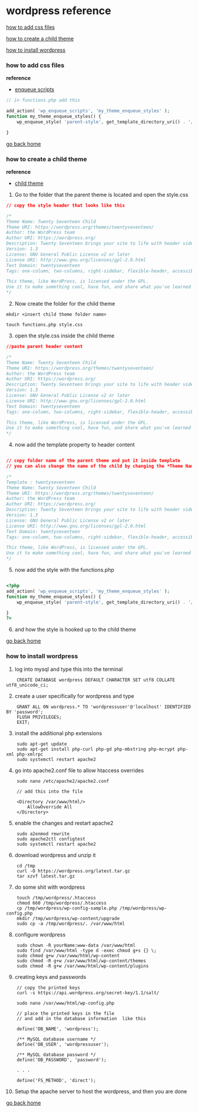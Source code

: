 # wordpress reference

[how to add css files][css]

[how to  create a child theme][child]

[how to install wordpress][install]

[home]:#wordpress-reference
[css]:#how-to-add-css-files
[child]:#how-to-create-a-child-theme
[install]:#how-to-install-wordpress

### how to add css files

**reference**
- [enqueue scripts](https://codex.wordpress.org/Plugin_API/Action_Reference/wp_enqueue_scripts)

```php
// in functions.php add this

add_action( 'wp_enqueue_scripts', 'my_theme_enqueue_styles' );
function my_theme_enqueue_styles() {
    wp_enqueue_style( 'parent-style', get_template_directory_uri() . '/style.css' );

}


```
[go back home][home]


### how to create a child theme

**reference**
- [child theme](https://codex.wordpress.org/Child_Themes)

1. Go to the folder that the parent theme is located and open the style.css

```css
// copy the style header that looks like this

/*
Theme Name: Twenty Seventeen Child
Theme URI: https://wordpress.org/themes/twentyseventeen/
Author: the WordPress team
Author URI: https://wordpress.org/
Description: Twenty Seventeen brings your site to life with header video and immersive featured images. With a focus on business sites, it features multiple sections on the front page as well as widgets, navigation and social menus, a logo, and more. Personalize its asymmetrical grid with a custom color scheme and showcase your multimedia content with post formats. Our default theme for 2017 works great in many languages, for any abilities, and on any device.
Version: 1.3
License: GNU General Public License v2 or later
License URI: http://www.gnu.org/licenses/gpl-2.0.html
Text Domain: twentyseventeen
Tags: one-column, two-columns, right-sidebar, flexible-header, accessibility-ready, custom-colors, custom-header, custom-menu, custom-logo, editor-style, featured-images, footer-widgets, post-formats, rtl-language-support, sticky-post, theme-options, threaded-comments, translation-ready

This theme, like WordPress, is licensed under the GPL.
Use it to make something cool, have fun, and share what you've learned with others.
*/


```
2. Now create the folder for the child theme

```
mkdir <insert child theme folder name>

touch functions.php style.css

```
3. open the style.css inside the child theme

```css
//paste parent header content

/*
Theme Name: Twenty Seventeen Child
Theme URI: https://wordpress.org/themes/twentyseventeen/
Author: the WordPress team
Author URI: https://wordpress.org/
Description: Twenty Seventeen brings your site to life with header video and immersive featured images. With a focus on business sites, it features multiple sections on the front page as well as widgets, navigation and social menus, a logo, and more. Personalize its asymmetrical grid with a custom color scheme and showcase your multimedia content with post formats. Our default theme for 2017 works great in many languages, for any abilities, and on any device.
Version: 1.3
License: GNU General Public License v2 or later
License URI: http://www.gnu.org/licenses/gpl-2.0.html
Text Domain: twentyseventeen
Tags: one-column, two-columns, right-sidebar, flexible-header, accessibility-ready, custom-colors, custom-header, custom-menu, custom-logo, editor-style, featured-images, footer-widgets, post-formats, rtl-language-support, sticky-post, theme-options, threaded-comments, translation-ready

This theme, like WordPress, is licensed under the GPL.
Use it to make something cool, have fun, and share what you've learned with others.
*/


```

4. now add the template property to header content

```css

// copy folder name of the parent theme and put it inside template
// you can also change the name of the child by changing the *Theme Name*

/*
Template : twentyseventeen
Theme Name: Twenty Seventeen Child
Theme URI: https://wordpress.org/themes/twentyseventeen/
Author: the WordPress team
Author URI: https://wordpress.org/
Description: Twenty Seventeen brings your site to life with header video and immersive featured images. With a focus on business sites, it features multiple sections on the front page as well as widgets, navigation and social menus, a logo, and more. Personalize its asymmetrical grid with a custom color scheme and showcase your multimedia content with post formats. Our default theme for 2017 works great in many languages, for any abilities, and on any device.
Version: 1.3
License: GNU General Public License v2 or later
License URI: http://www.gnu.org/licenses/gpl-2.0.html
Text Domain: twentyseventeen
Tags: one-column, two-columns, right-sidebar, flexible-header, accessibility-ready, custom-colors, custom-header, custom-menu, custom-logo, editor-style, featured-images, footer-widgets, post-formats, rtl-language-support, sticky-post, theme-options, threaded-comments, translation-ready

This theme, like WordPress, is licensed under the GPL.
Use it to make something cool, have fun, and share what you've learned with others.
*/
```
5. now add the style with the functions.php

```php

<?php
add_action( 'wp_enqueue_scripts', 'my_theme_enqueue_styles' );
function my_theme_enqueue_styles() {
    wp_enqueue_style( 'parent-style', get_template_directory_uri() . '/style.css' );

}
?>

```

6. and how the style is hooked up to the child theme

[go back home][home]


### how to install wordpress

1. log into mysql and type this into the terminal

```mysql
	CREATE DATABASE wordpress DEFAULT CHARACTER SET utf8 COLLATE utf8_unicode_ci;
```
2. create a user specifically for wordpress and type

```mysql
	GRANT ALL ON wordpress.* TO 'wordpressuser'@'localhost' IDENTIFIED BY 'password';
	FLUSH PRIVILEGES;
	EXIT;
```
3. install the additional php extensions

```
	sudo apt-get update
	sudo apt-get install php-curl php-gd php-mbstring php-mcrypt php-xml php-xmlrpc
	sudo systemctl restart apache2
```
4. go into apache2.conf file to allow htaccess overrides

```
	sudo nano /etc/apache2/apache2.conf

	// add this into the file

	<Directory /var/www/html/>
    	AllowOverride All
	</Directory>
```
5. enable the changes and restart apache2

```
	sudo a2enmod rewrite
	sudo apache2ctl configtest
	sudo systemctl restart apache2
```
6. download wordpress and unzip it

```
	cd /tmp
	curl -O https://wordpress.org/latest.tar.gz
	tar xzvf latest.tar.gz
```
7.  do some shit with wordpress

```
	touch /tmp/wordpress/.htaccess
	chmod 660 /tmp/wordpress/.htaccess
	cp /tmp/wordpress/wp-config-sample.php /tmp/wordpress/wp-config.php
	mkdir /tmp/wordpress/wp-content/upgrade
	sudo cp -a /tmp/wordpress/. /var/www/html
```
8. configure wordpress

```
	sudo chown -R yourName:www-data /var/www/html
	sudo find /var/www/html -type d -exec chmod g+s {} \;
	sudo chmod g+w /var/www/html/wp-content
	sudo chmod -R g+w /var/www/html/wp-content/themes
	sudo chmod -R g+w /var/www/html/wp-content/plugins
```

9. creating keys and passwords
```
	// copy the printed keys
	curl -s https://api.wordpress.org/secret-key/1.1/salt/

	sudo nano /var/www/html/wp-config.php

	// place the printed keys in the file
	// and add in the database information  like this

	define('DB_NAME', 'wordpress');

	/** MySQL database username */
	define('DB_USER', 'wordpressuser');

	/** MySQL database password */
	define('DB_PASSWORD', 'password');

	. . .

	define('FS_METHOD', 'direct');
```
10. Setup the apache server to host the wordpress, and then you are done

[go back home][home]
